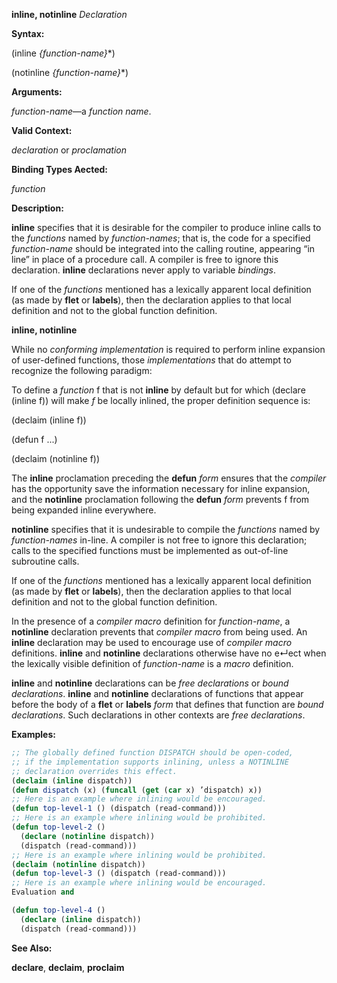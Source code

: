 **inline, notinline** *Declaration* 



**Syntax:** 



(inline *\{function-name\}*\*) 



(notinline *\{function-name\}*\*) 



**Arguments:** 



*function-name*—a *function name*. 



**Valid Context:** 



*declaration* or *proclamation* 



**Binding Types Aected:** 



*function* 



**Description:** 



**inline** specifies that it is desirable for the compiler to produce inline calls to the *functions* named by *function-names*; that is, the code for a specified *function-name* should be integrated into the calling routine, appearing “in line” in place of a procedure call. A compiler is free to ignore this declaration. **inline** declarations never apply to variable *bindings*. 



If one of the *functions* mentioned has a lexically apparent local definition (as made by **flet** or **labels**), then the declaration applies to that local definition and not to the global function definition. 







 



 



**inline, notinline** 



While no *conforming implementation* is required to perform inline expansion of user-defined functions, those *implementations* that do attempt to recognize the following paradigm: 



To define a *function* f that is not **inline** by default but for which (declare (inline f)) will make *f* be locally inlined, the proper definition sequence is: 



(declaim (inline f)) 



(defun f ...) 



(declaim (notinline f)) 



The **inline** proclamation preceding the **defun** *form* ensures that the *compiler* has the opportunity save the information necessary for inline expansion, and the **notinline** proclamation following the **defun** *form* prevents f from being expanded inline everywhere. 



**notinline** specifies that it is undesirable to compile the *functions* named by *function-names* in-line. A compiler is not free to ignore this declaration; calls to the specified functions must be implemented as out-of-line subroutine calls. 



If one of the *functions* mentioned has a lexically apparent local definition (as made by **flet** or **labels**), then the declaration applies to that local definition and not to the global function definition. 



In the presence of a *compiler macro* definition for *function-name*, a **notinline** declaration prevents that *compiler macro* from being used. An **inline** declaration may be used to encourage use of *compiler macro* definitions. **inline** and **notinline** declarations otherwise have no e↵ect when the lexically visible definition of *function-name* is a *macro* definition. 



**inline** and **notinline** declarations can be *free declarations* or *bound declarations*. **inline** and **notinline** declarations of functions that appear before the body of a **flet** or **labels** *form* that defines that function are *bound declarations*. Such declarations in other contexts are *free declarations*. 



**Examples:**
```lisp
;; The globally defined function DISPATCH should be open-coded, 
;; if the implementation supports inlining, unless a NOTINLINE 
;; declaration overrides this effect. 
(declaim (inline dispatch)) 
(defun dispatch (x) (funcall (get (car x) ’dispatch) x)) 
;; Here is an example where inlining would be encouraged. 
(defun top-level-1 () (dispatch (read-command))) 
;; Here is an example where inlining would be prohibited. 
(defun top-level-2 () 
  (declare (notinline dispatch)) 
  (dispatch (read-command))) 
;; Here is an example where inlining would be prohibited. 
(declaim (notinline dispatch)) 
(defun top-level-3 () (dispatch (read-command))) 
;; Here is an example where inlining would be encouraged. 
Evaluation and 

(defun top-level-4 () 
  (declare (inline dispatch)) 
  (dispatch (read-command))) 
```
**See Also:** 



**declare**, **declaim**, **proclaim** 



